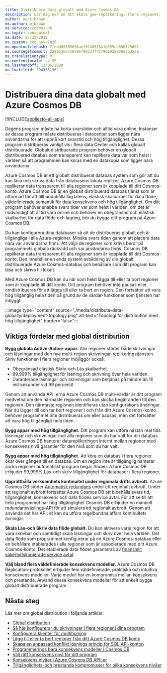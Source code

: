 ```yaml
---
title: Distribuera data globalt med Azure Cosmos DB
description: Lär dig mer om att skala geo-replikering, flera regioner, redundans och återställning av data med globala databaser från Azure Cosmos DB, en globalt distribuerad databas tjänst för flera data modeller.
author: markjbrown
ms.author: mjbrown
ms.service: cosmos-db
ms.topic: conceptual
ms.date: 07/23/2019
ms.custom: seo-nov-2020
ms.openlocfilehash: 7fedd45585698aef9248318a1b055cb656f25d02
ms.sourcegitcommit: 2a8a53e5438596f99537f7279619258e9ecb357a
ms.translationtype: MT
ms.contentlocale: sv-SE
ms.lasthandoff: 11/06/2020
ms.locfileid: "94335136"
---
```

# <a name="distribute-your-data-globally-with-azure-cosmos-db"></a>Distribuera dina data globalt med Azure Cosmos DB
[!INCLUDE[appliesto-all-apis](includes/appliesto-all-apis.md)]

Dagens program måste ha korta svarstider och alltid vara online. Instanser av dessa program måste distribueras i datacenter som ligger nära användarna för att uppnå kort svarstid och hög tillgänglighet. Dessa program distribueras vanligt vis i flera data Center och kallas globalt distribuerade. Globalt distribuerade program behöver en globalt distribuerad databas som transparent kan replikera data var som helst i världen så att programmen kan köras med en datakopia som ligger nära användarna. 

Azure Cosmos DB är ett globalt distribuerat databas system som gör att du kan läsa och skriva data från databasens lokala repliker. Azure Cosmos DB replikerar data transparent till alla regioner som är kopplade till ditt Cosmos-konto. Azure Cosmos DB är en globalt distribuerad databas tjänst som är utformad för att tillhandahålla låg latens, elastisk skalbarhet för data flöde, väldefinierade semantik för data konsekvens och hög tillgänglighet. Om ditt program behöver snabba svars tider var som helst i världen, om det är nödvändigt att alltid vara online och behöver en obegränsad och elastisk skalbarhet för data flöde och lagring, bör du bygga ditt program på Azure Cosmos DB.

Du kan konfigurera dina databaser så att de distribueras globalt och är tillgängliga i alla Azure-regioner. Minska svars tiden genom att placera data nära var användarna finns. Att välja de regioner som krävs beror på programmets globala räckvidd och var användarna finns. Cosmos DB replikerar data transparent till alla regioner som är kopplade till ditt Cosmos-konto. Den innehåller en enda system avbildning av din globalt distribuerade Azure Cosmos-databas och behållare som ditt program kan läsa och skriva till lokalt. 

Med Azure Cosmos DB kan du när som helst lägga till eller ta bort regioner som är kopplade till ditt konto. Ditt program behöver inte pausas eller omdistribueras för att lägga till eller ta bort en region. Den fortsätter att vara hög tillgänglig hela tiden på grund av de värdar-funktioner som tjänsten har inbyggt.

:::image type="content" source="./media/distribute-data-globally/deployment-topology.png" alt-text="Topologi för distribution med hög tillgänglighet" border="false":::

## <a name="key-benefits-of-global-distribution"></a>Viktiga fördelar med global distribution

**Bygg globala Active-Active-appar.** Alla regioner stöder både skrivningar och läsningar med den nya multi-region skrivningar-replikeringstjänsten. Skriv funktionen i flera regioner möjliggör också:

- Obegränsad elastisk Skriv-och Läs skalbarhet.
- 99,999% tillgänglighet för läsning och skrivning över hela världen.
- Garanterade läsningar och skrivningar som betjänas på mindre än 10 millisekunder vid 99 percentil.

Genom att använda API: erna Azure Cosmos DB multi-värdar är ditt program medvetna om den närmaste regionen och kan skicka begär anden till den regionen. Den närmaste regionen identifieras utan konfigurations ändringar. När du lägger till och tar bort regioner i och från ditt Azure Cosmos-konto behöver programmet inte distribueras om eller pausas, men det fortsätter att vara hög tillgängligt hela tiden.

**Bygg appar med hög tillgänglighet.** Ditt program kan utföra nästan real tids läsningar och skrivningar mot alla regioner som du har valt för din databas. Azure Cosmos DB hanterar datareplikeringen internt mellan regioner med konsekvens nivå garantier för den nivå som du har valt.

**Bygg appar med hög tillgänglighet.** Att köra en databas i flera regioner ökar över gången till en databas. Om en region inte är tillgänglig hanterar andra regioner automatiskt program begär Anden. Azure Cosmos DB erbjuder 99,999% Läs-och skriv tillgänglighet för databaser i flera regioner.

**Upprätthålla verksamhets kontinuitet under regionala drifts avbrott.** Azure Cosmos DB stöder [Automatisk redundans](how-to-manage-database-account.md#automatic-failover) under ett regionalt avbrott. Under ett regionalt avbrott fortsätter Azure Cosmos DB att bibehålla svars tid, tillgänglighet, konsekvens och data flödes service avtal. För att se till att hela programmet har hög tillgänglighet Cosmos DB erbjuder en manuell redundansväxlings-API för att simulera ett regionalt avbrott. Genom att använda det här API: et kan du utföra regelbundna affärs kontinuitets övningar.

**Skala Läs-och Skriv data flöde globalt.** Du kan aktivera varje region för att vara skrivbar och samtidigt skala läsningar och skriv över hela världen. Det data flöde som programmet konfigurerar på en Azure Cosmos-databas eller en behållare etablerades i alla regioner som är associerade med ditt Azure Cosmos-konto. Det etablerade data flödet garanteras av [finansiellt säkerhetskopierade service avtal](https://azure.microsoft.com/support/legal/sla/cosmos-db/v1_3/).

**Välj bland flera väldefinierade konsekvens modeller.** Azure Cosmos DB Replication-protokollet erbjuder fem väldefinierade, praktiska och intuitiva konsekvens modeller. Varje modell har en kompromiss mellan konsekvens och prestanda. Använd dessa konsekvens modeller för att enkelt bygga globalt distribuerade program.

## <a name="next-steps"></a><a id="Next Steps"></a>Nästa steg

Läs mer om global distribution i följande artiklar:

* [Global distribution](global-dist-under-the-hood.md)
* [Så här konfigurerar du skrivningar i flera regioner i dina program](how-to-multi-master.md)
* [Konfigurera klienter för multihoming](how-to-manage-database-account.md#configure-multiple-write-regions)
* [Lägg till eller ta bort regioner från ditt Azure Cosmos DB konto](how-to-manage-database-account.md#addremove-regions-from-your-database-account)
* [Skapa en anpassad konflikt lösnings princip för SQL API-konton](how-to-manage-conflicts.md#create-a-custom-conflict-resolution-policy)
* [Programmerings bara konsekvens modeller i Cosmos DB](consistency-levels.md)
* [Välj rätt konsekvens nivå för ditt program](./consistency-levels.md)
* [Konsekvens nivåer i Azure Cosmos DB API: er](./consistency-levels.md)
* [Tillgänglighets-och prestanda kompromisser för olika konsekvens nivåer](./consistency-levels.md)